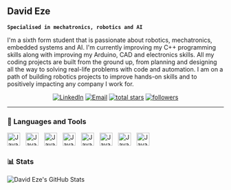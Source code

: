 ## David Eze

**`Specialised in mechatronics, robotics and AI`**

I'm a sixth form student that is passionate about robotics, mechatronics, embedded systems and AI. I'm currently improving my C++ programming skills along with improving my Arduino, CAD and electronics skills. All my coding projects are built from the ground up, from planning and designing all the way to solving real-life problems with code and automation. I am on a path of building robotics projects to improve hands-on skills and to positively impacting any company I work for.

<!-- Social badges section -->
<!-- Badges with custom icons - https://github.com/DenverCoder1/custom-icon-badges -->
<!-- View counter - https://github.com/DenverCoder1/Simple-View-Counter -->
<p align="center">
  <a href="https://www.linkedin.com/in/davidkeze/">
    <img alt="LinkedIn" title="LinkedIn" src="https://custom-icon-badges.demolab.com/badge/-LinkedIn-blue?style=for-the-badge&logoColor=white&logo=people"/></a>
  <a href="personal63952@gmail.com">
    <img alt="Email" title="Email" src="https://custom-icon-badges.demolab.com/badge/personal63952@gmail.com-red?style=for-the-badge&logo=gmail&logoColor=white"/></a> 
  <a href="https://github.com/david-eze?tab=repositories&sort=stargazers">
    <img alt="total stars" title="Total stars on GitHub" src="https://custom-icon-badges.demolab.com/github/stars/david-eze?color=55960c&style=for-the-badge&labelColor=488207&logo=star"/></a>
  <a href="https://github.com/david-eze?tab=followers">
    <img alt="followers" title="Follow me on Github" src="https://custom-icon-badges.demolab.com/github/followers/david-eze?color=236ad3&labelColor=1155ba&style=for-the-badge&logo=person-add&label=Follow&logoColor=white"/></a>
  
---

### 🧰 Languages and Tools

<img align="left" alt="Java" width="30px" style="padding-right:10px;" src="https://cdn.jsdelivr.net/gh/devicons/devicon/icons/cplusplus/cplusplus-original.svg" />
<img align="left" alt="Java" width="30px" style="padding-right:10px;" src="https://cdn.jsdelivr.net/gh/devicons/devicon/icons/arduino/arduino-original.svg" />
<img align="left" alt="Java" width="30px" style="padding-right:10px;" src="https://cdn.jsdelivr.net/gh/devicons/devicon/icons/raspberrypi/raspberrypi-original.svg" />
<img align="left" alt="Java" width="30px" style="padding-right:10px;" src="https://cdn.jsdelivr.net/gh/devicons/devicon/icons/linux/linux-original.svg" />
<img align="left" alt="Java" width="30px" style="padding-right:10px;" src="https://cdn.jsdelivr.net/gh/devicons/devicon/icons/git/git-original.svg" />
<img align="left" alt="Java" width="30px" style="padding-right:10px;" src="https://user-images.githubusercontent.com/3369400/139447912-e0f43f33-6d9f-45f8-be46-2df5bbc91289.png" />
<img align="left" alt="Java" width="30px" style="padding-right:10px;" src="https://cdn.jsdelivr.net/gh/devicons/devicon/icons/python/python-original.svg" />
<img align="left" alt="Java" width="30px" style="padding-right:10px;" src="https://cdn.jsdelivr.net/gh/devicons/devicon/icons/vscode/vscode-original.svg" />
 ‎ 


#

### 📊 Stats

![David Eze's GitHub Stats](https://github-readme-stats.vercel.app/api?username=david-eze&show_icons=true&theme=vision-friendly-dark)

